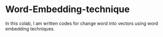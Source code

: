 # Word-Embedding-technique
In this colab, I am written codes for change word into vectors using word embedding techniques.
